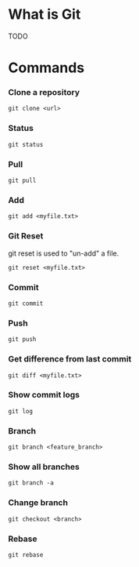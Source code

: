 # What is Git
TODO

# Commands

### Clone a repository
```
git clone <url>
```

### Status
```
git status
```

### Pull
```
git pull
```

### Add
```
git add <myfile.txt>
```

### Git Reset
git reset is used to "un-add" a file. 
```
git reset <myfile.txt>
```

### Commit
```
git commit
```

### Push
```
git push
```

### Get difference from last commit
```
git diff <myfile.txt>
```

### Show commit logs
```
git log
```

### Branch
```
git branch <feature_branch>
```

### Show all branches
```
git branch -a
```

### Change branch
```
git checkout <branch>
```

### Rebase
```
git rebase 
```

